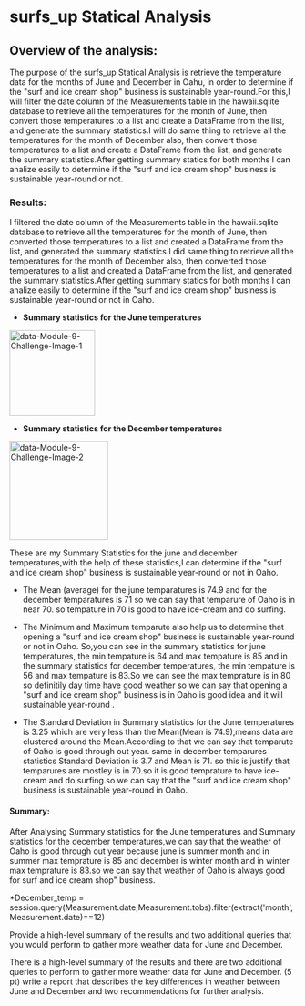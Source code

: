 # surfs_up Statical Analysis
## Overview of the analysis: 
The purpose of the surfs_up Statical Analysis is retrieve the temperature data for the months of June and December in Oahu, in order to determine if the "surf and ice cream shop" business is sustainable year-round.For this,I will filter the date column of the Measurements table in the hawaii.sqlite database to retrieve all the temperatures for the month of June, then convert those temperatures to a list and create a DataFrame from the list, and generate the summary statistics.I will do same thing to retrieve all the temperatures for the month of December also, then convert those temperatures to a list and create a DataFrame from the list, and generate the summary statistics.After getting summary statics for both months I can analize easily to determine if the "surf and ice cream shop" business is sustainable year-round or not. 

### Results:
I filtered the date column of the Measurements table in the hawaii.sqlite database to retrieve all the temperatures for the month of June, then converted those temperatures to a list and created a DataFrame from the list, and generated the summary statistics.I did same thing to retrieve all the temperatures for the month of December also, then converted those temperatures to a list and created a DataFrame from the list, and generated the summary statistics.After getting summary statics for both months I can analize easily to determine if the "surf and ice cream shop" business is sustainable year-round or not in Oaho. 

* **Summary statistics for the June temperatures**
<img width="150" alt="data-Module-9-Challenge-Image-1" src="https://user-images.githubusercontent.com/90277142/141668276-67ec7f42-098e-4504-8d09-26c56029275c.png">

* **Summary statistics for the December temperatures**
<img width="173" alt="data-Module-9-Challenge-Image-2" src="https://user-images.githubusercontent.com/90277142/141668282-6ba1d31d-cb57-482b-99df-d3c9971e7f2f.png">

These are my Summary Statistics for the june and december temperatures,with the help of these statistics,I can determine if the "surf and ice cream shop" business is sustainable year-round or not in Oaho.  

* The Mean (average) for the june temparatures is 74.9 and for the december temparatures is 71 so we can say that temparure of Oaho is in near 70. so tempature in 70 is good to have ice-cream and do surfing.

* The Minimum and Maximum temparute also help us to determine that opening a "surf and ice cream shop" business is sustainable year-round or not in Oaho. So,you can see in the summary statistics for june temperatures, the min tempature is 64 and max tempature is 85 and  in the summary statistics for december temperatures, the min tempature is 56 and max tempature is 83.So we can see the max temprature is  in 80 so definitily day time have good weather so we can say that opening a "surf and ice cream shop" business is in Oaho is good idea and it will sustainable year-round .

* The Standard Deviation in Summary statistics for the June temperatures is 3.25 which are very less than the Mean(Mean is 74.9),means data are clustered around the Mean.According to that we can say that temparute of Oaho is good through out year. same in december temparures statistics Standard Deviation is 3.7 and Mean is 71. so this is justify that temparures are mostley is  in 70.so it is good temprature to have ice-cream and do surfing.so we can say that the "surf and ice cream shop" business is sustainable year-round in Oaho.


#### Summary:
After Analysing Summary statistics for the June temperatures and Summary statistics for the december temperatures,we can say that the weather of Oaho is good through out year because june is summer month and in summer max temprature is 85 and december is winter month and in winter max temprature is 83.so we can say that weather of Oaho is always good for surf and ice cream shop" business.

*December_temp = session.query(Measurement.date,Measurement.tobs).filter(extract('month', Measurement.date)==12)




Provide a high-level summary of the results and two additional queries that you would perform to gather more weather data for June and December.

There is a high-level summary of the results and there are two additional queries to perform to gather more weather data for June and December. (5 pt)
write a report that describes the key differences in weather between June and December and two recommendations for further analysis.
